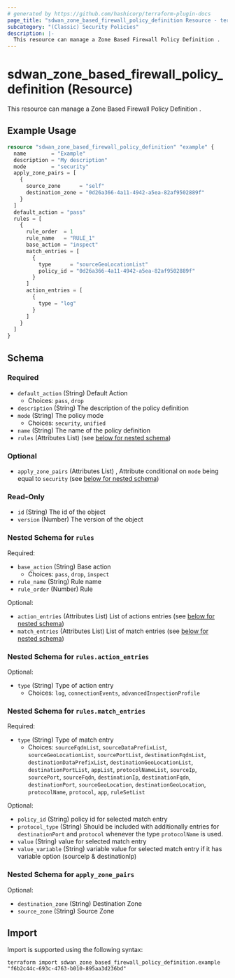 ```yaml
---
# generated by https://github.com/hashicorp/terraform-plugin-docs
page_title: "sdwan_zone_based_firewall_policy_definition Resource - terraform-provider-sdwan"
subcategory: "(Classic) Security Policies"
description: |-
  This resource can manage a Zone Based Firewall Policy Definition .
---
```


# sdwan_zone_based_firewall_policy_definition (Resource)

This resource can manage a Zone Based Firewall Policy Definition .

## Example Usage

```terraform
resource "sdwan_zone_based_firewall_policy_definition" "example" {
  name        = "Example"
  description = "My description"
  mode        = "security"
  apply_zone_pairs = [
    {
      source_zone      = "self"
      destination_zone = "0d26a366-4a11-4942-a5ea-82af9502889f"
    }
  ]
  default_action = "pass"
  rules = [
    {
      rule_order  = 1
      rule_name   = "RULE_1"
      base_action = "inspect"
      match_entries = [
        {
          type      = "sourceGeoLocationList"
          policy_id = "0d26a366-4a11-4942-a5ea-82af9502889f"
        }
      ]
      action_entries = [
        {
          type = "log"
        }
      ]
    }
  ]
}
```

<!-- schema generated by tfplugindocs -->
## Schema

### Required

- `default_action` (String) Default Action
  - Choices: `pass`, `drop`
- `description` (String) The description of the policy definition
- `mode` (String) The policy mode
  - Choices: `security`, `unified`
- `name` (String) The name of the policy definition
- `rules` (Attributes List) (see [below for nested schema](#nestedatt--rules))

### Optional

- `apply_zone_pairs` (Attributes List) , Attribute conditional on `mode` being equal to `security` (see [below for nested schema](#nestedatt--apply_zone_pairs))

### Read-Only

- `id` (String) The id of the object
- `version` (Number) The version of the object

<a id="nestedatt--rules"></a>
### Nested Schema for `rules`

Required:

- `base_action` (String) Base action
  - Choices: `pass`, `drop`, `inspect`
- `rule_name` (String) Rule name
- `rule_order` (Number) Rule

Optional:

- `action_entries` (Attributes List) List of actions entries (see [below for nested schema](#nestedatt--rules--action_entries))
- `match_entries` (Attributes List) List of match entries (see [below for nested schema](#nestedatt--rules--match_entries))

<a id="nestedatt--rules--action_entries"></a>
### Nested Schema for `rules.action_entries`

Optional:

- `type` (String) Type of action entry
  - Choices: `log`, `connectionEvents`, `advancedInspectionProfile`


<a id="nestedatt--rules--match_entries"></a>
### Nested Schema for `rules.match_entries`

Required:

- `type` (String) Type of match entry
  - Choices: `sourceFqdnList`, `sourceDataPrefixList`, `sourceGeoLocationList`, `sourcePortList`, `destinationFqdnList`, `destinationDataPrefixList`, `destinationGeoLocationList`, `destinationPortList`, `appList`, `protocolNameList`, `sourceIp`, `sourcePort`, `sourceFqdn`, `destinationIp`, `destinationFqdn`, `destinationPort`, `sourceGeoLocation`, `destinationGeoLocation`, `protocolName`, `protocol`, `app`, `ruleSetList`

Optional:

- `policy_id` (String) policy id for selected match entry
- `protocol_type` (String) Should be included with additionally entries for `destinationPort` and `protocol` whenever the type `protocolName` is used.
- `value` (String) value for selected match entry
- `value_variable` (String) variable value for selected match entry if it has variable option (sourceIp & destinationIp)



<a id="nestedatt--apply_zone_pairs"></a>
### Nested Schema for `apply_zone_pairs`

Optional:

- `destination_zone` (String) Destination Zone
- `source_zone` (String) Source Zone

## Import

Import is supported using the following syntax:

```shell
terraform import sdwan_zone_based_firewall_policy_definition.example "f6b2c44c-693c-4763-b010-895aa3d236bd"
```
